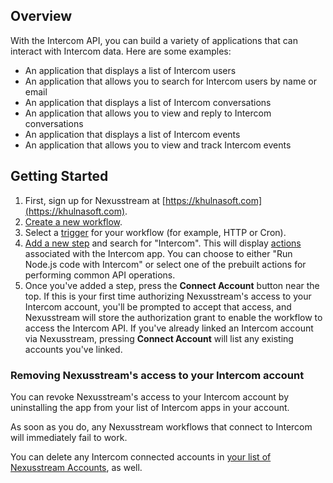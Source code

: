 ## Overview

With the Intercom API, you can build a variety of applications that can
interact with Intercom data. Here are some examples:

- An application that displays a list of Intercom users
- An application that allows you to search for Intercom users by name or email
- An application that displays a list of Intercom conversations
- An application that allows you to view and reply to Intercom conversations
- An application that displays a list of Intercom events
- An application that allows you to view and track Intercom events

## Getting Started

1. First, sign up for Nexusstream at [https://khulnasoft.com](https://khulnasoft.com). 
2. [Create a new workflow](https://khulnasoft.com/new).
3. Select a [trigger](/workflows/steps/triggers/) for your workflow (for example, HTTP or Cron).
4. [Add a new step](/workflows/steps/) and search for "Intercom". This will display [actions](/components#actions) associated with the Intercom app. You can choose to either "Run Node.js code with Intercom" or select one of the prebuilt actions for performing common API operations.
5. Once you've added a step, press the **Connect Account** button near the top. If this is your first time authorizing Nexusstream's access to your Intercom account, you'll be prompted to accept that access, and Nexusstream will store the authorization grant to enable the workflow to access the Intercom API. If you've already linked an Intercom account via Nexusstream, pressing **Connect Account** will list any existing accounts you've linked.

### Removing Nexusstream's access to your Intercom account

You can revoke Nexusstream's access to your Intercom account by uninstalling the app from your list of Intercom apps in your account.

As soon as you do, any Nexusstream workflows that connect to Intercom will immediately fail to work.

You can delete any Intercom connected accounts in [your list of Nexusstream Accounts](https://khulnasoft.com/accounts), as well.
